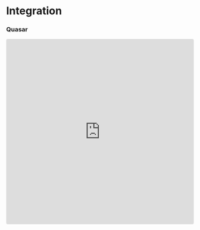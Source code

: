 # Integration

### Quasar

<p>
  <iframe src="https://codesandbox.io/embed/vue-number-format-integration-with-quasar-nxqb77?fontsize=14&hidenavigation=1&theme=dark"
    style="width:100%; height:500px; border:0; border-radius: 4px; overflow:hidden;"
    title="Vue Number Format: Integration with Quasar"
    allow="accelerometer; ambient-light-sensor; camera; encrypted-media; geolocation; gyroscope; hid; microphone; midi; payment; usb; vr; xr-spatial-tracking"
    sandbox="allow-forms allow-modals allow-popups allow-presentation allow-same-origin allow-scripts"
  ></iframe>
</p>
